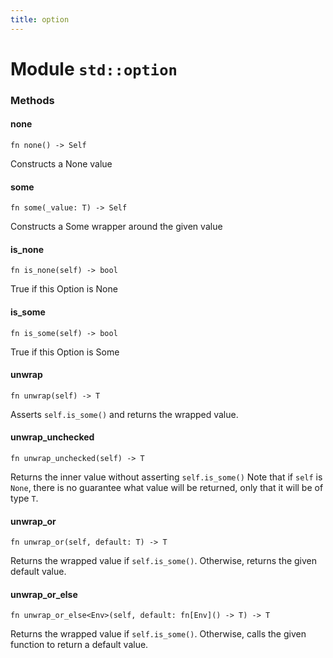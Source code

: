 ```yaml
---
title: option
---
```


# Module `std::option`

### Methods

#### none

```noir
fn none() -> Self
```

Constructs a None value

#### some

```noir
fn some(_value: T) -> Self
```

Constructs a Some wrapper around the given value

#### is_none

```noir
fn is_none(self) -> bool
```

True if this Option is None

#### is_some

```noir
fn is_some(self) -> bool
```

True if this Option is Some

#### unwrap

```noir
fn unwrap(self) -> T
```

Asserts `self.is_some()` and returns the wrapped value.

#### unwrap_unchecked

```noir
fn unwrap_unchecked(self) -> T
```

Returns the inner value without asserting `self.is_some()`
Note that if `self` is `None`, there is no guarantee what value will be returned,
only that it will be of type `T`.

#### unwrap_or

```noir
fn unwrap_or(self, default: T) -> T
```

Returns the wrapped value if `self.is_some()`. Otherwise, returns the given default value.

#### unwrap_or_else

```noir
fn unwrap_or_else<Env>(self, default: fn[Env]() -> T) -> T
```

Returns the wrapped value if `self.is_some()`. Otherwise, calls the given function to return
a default value.

